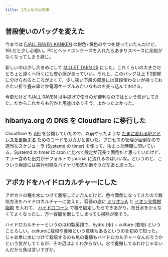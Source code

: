 ```yaml
---
title: 2月上旬の出来事
---
```


## 普段使いのバッグを変えた

今までは [FJALL RAVEN KANKEN](https://www.amazon.co.jp/gp/product/B01DLS32P2/ref=as_li_qf_sp_asin_il_tl?ie=UTF8&camp=247&creative=1211&creativeASIN=B01DLS32P2&linkCode=as2&tag=hibariya-22) の紺色+黄色のやつを使っていたんだけど、16Lだと少し心細い。PCとヘッドホンケースを入れたらあまりスペースに余裕がなくなってしまう感じ。

新しいのは少し大きめにして [MILLET TARN 25](https://www.amazon.co.jp/gp/product/B01BWLMDH8/ref=as_li_qf_sp_asin_il_tl?ie=UTF8&camp=247&creative=1211&creativeASIN=B01BWLMDH8&linkCode=as2&tag=hibariya-22) にした。これくらいの大きさだとちょと遠くへ行くにも安心感があっていい。それと、このバッグは上下2部屋に分けられるところがよくて、少し狭い下段の部屋には普段使わないが持っておきたい折り畳み傘とか電源ケーブルみたいなものを突っ込んでおける。

今更だけど FJALL RAVEN は手提げで使うのが便利なのではという気がしてきた。だからこれからも何かと用途はありそう。よかったよかった。

## hibariya.org の DNS を Cloudflare に移行した

Cloudflare も [API](https://api.cloudflare.com/) を公開していたので、以前やったような [たまに変わるIPアドレスを更新する](http://note.hibariya.org/articles/20150525/zerigo-api.html) ためのコードをガガガと書いた。プロセスの管理が面倒なので適当なスケジューラ (Systemd の timer) を使って、決まった時間に叩いている。Systemd の timer は cron に比べて設定が冗長で面倒だと思っていたけど、エラー含めた出力がデフォルトで journal に流れるのはいいな。というのと、こういう用途には実行可能なバイナリ形式が楽そうだなあと思った。

## アボカドをハイドロカルチャーにした

アボカドの種を水につけて栽培していたんだけど、色々面倒になってきたので栽培方法をハイドロカルチャーに変えた。容器の底に [ミリオンA](https://www.amazon.co.jp/gp/product/B0091GFTB4/ref=as_li_qf_sp_asin_il_tl?ie=UTF8&camp=247&creative=1211&creativeASIN=B0091GFTB4&linkCode=as2&tag=hibariya-22) と [イオン交換樹脂剤](https://www.amazon.co.jp/gp/search/ref=as_li_qf_sp_sr_il_tl?ie=UTF8&camp=247&creative=1211&index=aps&keywords=B00UFKAMD0&linkCode=as2&tag=hibariya-22) を入れて、 [ハイドロコーン](https://www.amazon.co.jp/gp/product/B00C0KG1OC/ref=as_li_qf_sp_asin_il_tl?ie=UTF8&camp=247&creative=1211&creativeASIN=B00C0KG1OC&linkCode=as2&tag=hibariya-22) で種を固定したらできあがり。毎日水をかえなくてよくなったし、万一容器を倒してしまっても掃除が楽そう。

ハイドロカルチャーというのは和製英語で、hydro (水) + culture (栽培) ということらしい。cultureに栽培や養殖という意味もあるというのを初めて知った。じゃあ単に水につけて栽培するのも魚の養殖もハイドロカルチャーなんだろうかという気がしてくるが、その辺はよくわからない。水で養殖してるわけじゃないんだから魚は言いすぎか。
